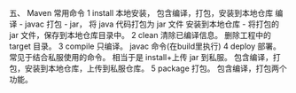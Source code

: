 五、 Maven 常用命令
1 install
本地安装， 包含编译，打包，安装到本地仓库
编译 - javac
打包 - jar， 将 java 代码打包为 jar 文件
安装到本地仓库 - 将打包的 jar 文件，保存到本地仓库目录中。
2 clean
清除已编译信息。
删除工程中的 target 目录。
3 compile
只编译。 javac 命令(在build里执行)
4 deploy
部署。 常见于结合私服使用的命令。
相当于是 install+上传 jar 到私服。
包含编译，打包，安装到本地仓库，上传到私服仓库。
5 package
打包。 包含编译，打包两个功能。